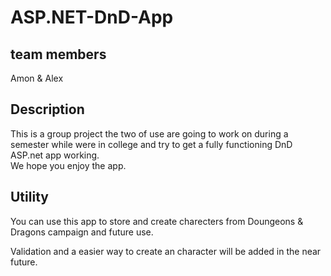 # ASP.NET-DnD-App

## team members
Amon & Alex
## Description
This is a group project the two of use are going to work on during a semester while were in college and try to get a fully functioning DnD ASP.net app working. 
<br> We hope you enjoy the app.
## Utility
You can use this app to store and create charecters from Doungeons & Dragons campaign and future use.

Validation and a easier way to create an character will be added in the near future.
